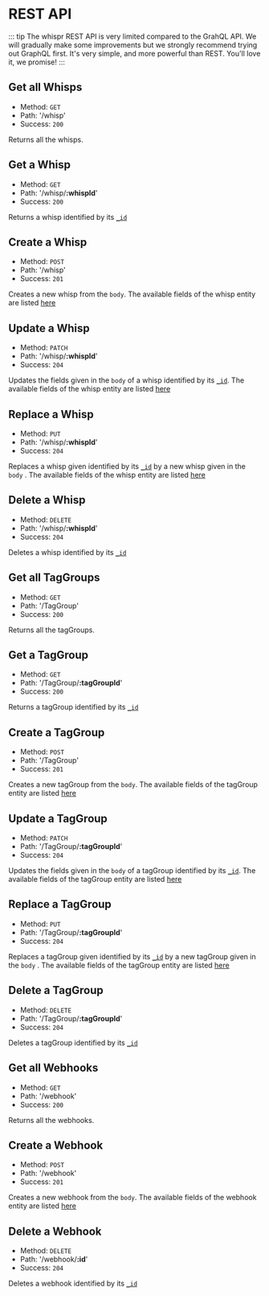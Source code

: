 # REST API

::: tip
The whispr REST API is very limited compared to the GrahQL API. We will gradually make some improvements but we strongly recommend trying out GraphQL first. It's very simple, and more powerful than REST. You'll love it, we promise!
:::

## Get all Whisps

* Method: `GET`
* Path: '/whisp'
* Success: `200`

Returns all the whisps.

## Get a Whisp

* Method: `GET`
* Path: '/whisp/**:whispId**'
* Success: `200`

Returns a whisp identified by its [`_id`](../../models/whisp.md#_id)

## Create a Whisp

* Method: `POST`
* Path: '/whisp'
* Success: `201`

Creates a new whisp from the `body`. The available fields of the whisp entity are listed [here](../../models/whisp.md)

## Update a Whisp

* Method: `PATCH`
* Path: '/whisp/**:whispId**'
* Success: `204`

Updates the fields given in the `body` of a whisp identified by its [`_id`](../../models/whisp.md#_id). The available fields of the whisp entity are listed [here](../../models/whisp.md)

## Replace a Whisp

* Method: `PUT`
* Path: '/whisp/**:whispId**'
* Success: `204`

Replaces a whisp given identified by its [`_id`](../../models/whisp.md#_id) by a new whisp given in the `body` . The available fields of the whisp entity are listed [here](../../models/whisp.md)

## Delete a Whisp

* Method: `DELETE`
* Path: '/whisp/**:whispId**'
* Success: `204`

Deletes a whisp identified by its [`_id`](../../models/whisp.md#_id)

## Get all TagGroups

* Method: `GET`
* Path: '/TagGroup'
* Success: `200`

Returns all the tagGroups.

## Get a TagGroup

* Method: `GET`
* Path: '/TagGroup/**:tagGroupId**'
* Success: `200`

Returns a tagGroup identified by its [`_id`](../../models/tagGroup.md#_id)

## Create a TagGroup

* Method: `POST`
* Path: '/TagGroup'
* Success: `201`

Creates a new tagGroup from the `body`. The available fields of the tagGroup entity are listed [here](../../models/tagGroup.md)

## Update a TagGroup

* Method: `PATCH`
* Path: '/TagGroup/**:tagGroupId**'
* Success: `204`

Updates the fields given in the `body` of a tagGroup identified by its [`_id`](../../models/tagGroup.md#_id). The available fields of the tagGroup entity are listed [here](../../models/tagGroup.md)

## Replace a TagGroup

* Method: `PUT`
* Path: '/TagGroup/**:tagGroupId**'
* Success: `204`

Replaces a tagGroup given identified by its [`_id`](../../models/tagGroup.md#_id) by a new tagGroup given in the `body` . The available fields of the tagGroup entity are listed [here](../../models/tagGroup.md)

## Delete a TagGroup

* Method: `DELETE`
* Path: '/TagGroup/**:tagGroupId**'
* Success: `204`

Deletes a tagGroup identified by its [`_id`](../../models/tagGroup.md#_id)

## Get all Webhooks

* Method: `GET`
* Path: '/webhook'
* Success: `200`

Returns all the webhooks.

## Create a Webhook

* Method: `POST`
* Path: '/webhook'
* Success: `201`

Creates a new webhook from the `body`. The available fields of the webhook entity are listed [here](../models/webhook.md)

## Delete a Webhook

* Method: `DELETE`
* Path: '/webhook/**:id**'
* Success: `204`

Deletes a webhook identified by its [`_id`](../models/webhook.md#_id)
